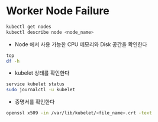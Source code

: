 # Worker Node Failure

```bash
kubectl get nodes
kubectl describe node <node_name>
```

* Node 에서 사용 가능한 CPU 메모리와 Disk 공간을 확인한다

```bash
top
df -h
```

* kubelet 상태를 확인한다

```bash
service kubelet status
sudo journalctl -u kubelet
```

* 증명서를 확인한다

```bash
openssl x509 -in /var/lib/kubelet/<file_name>.crt -text
```